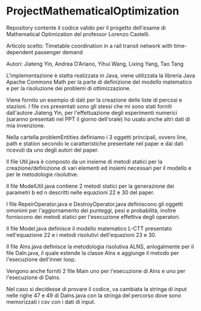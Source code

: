 # ProjectMathematicalOptimization
Repository contente il codice valido per il progetto dell'esame di Mathematical Optimization del professor Lorenzo Castelli.

Articolo scelto: Timetable coordination in a rail transit network with time-dependent passenger demand

Autori: Jiateng Yin, Andrea D’Ariano, Yihui Wang, Lixing Yang, Tao Tang 

L'implementazione è statta realizzata in Java, viene utilizzata la libreria Java Apache Commons Math per la parte di definizione del modello matematico e per la risoluzione dei problemi di ottimizzazione.

Viene fornito un esempio di dati per la creazione delle liste di percosi e stazioni. I file cvs presentati sono gli stessi che mi sono stati forniti dall'autore Jiateng Yin, per l'effettuazione degli esperimenti numerici (saranno presentati nel PPT il giorno dell'orale) ho usato anche altri dati di mia invenzione.

Nella cartella problemEntities definiamo i 3 oggetti principali, ovvero line, path e station secondo le caratteristiche presentate nel paper e dai dati ricevuti da uno degli autori del paper.

Il file Util.java è composto da un insieme di metodi statici per la creazione/definizione di vari elementi ed insiemi necessari per il modello e per le metodologie risolutive.

Il file ModelUtil.java contiene 2 metodi statici per la generazione dei parametri b ed n descritti nelle equazioni 22 e 30 del paper.

I file RepeirOperator.java e DestroyOperator.java definiscono gli oggetti omonimi per l'aggiornamento dei punteggi, pesi e probabilità, inoltre forniscono dei metodi statici per l'esecuzione effettiva degli operatori.

Il file Model.java definisce il modello matematico L-CTT presentato nell'equazione 22 e i metodi risolutivi dell'equazioni 23 e 30.

Il file Alns.java definisce la metodologia risolutiva ALNS, anlogalmente per il file Daln.java, il quale estende la classe Alns e aggiunge il metodo per l'esecuzione dell'inner loop.

Vengono anche forniti 2 file Main uno per l'esecuzione di Alns e uno per l'esecuzione di Dalns.

Nel caso si decidesse di provare il codice, va cambiata la stringa di input nelle righe 47 e 49 di Dalns.java con la stringa del percorso dove sono memorizzati i csv con i dati di input.
